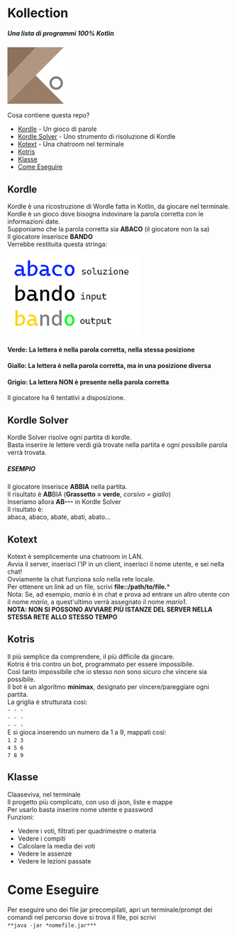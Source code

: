# Kollection
##### Una lista di programmi 100% Kotlin
![](/logo.png)

Cosa contiene questa repo?
- [Kordle](#kordle) - Un gioco di parole
- [Kordle Solver](#kordle-solver) - Uno strumento di risoluzione di Kordle
- [Kotext](#kotext) - Una chatroom nel terminale
- [Kotris](#kotris)
- [Klasse](#klasse)
- [Come Eseguire](#come-eseguire)

## Kordle
Kordle è una ricostruzione di Wordle fatta in Kotlin, da giocare nel terminale.
Kordle è un gioco dove bisogna indovinare la parola corretta con le informazioni date.  
Supponiamo che la parola corretta sia **ABACO** (il giocatore non la sa)  
Il giocatore inserisce **BANDO**  
Verrebbe restituita questa stringa:  

![](/kordle-example.png)
#### Verde: La lettera è nella parola corretta, nella stessa posizione
#### Giallo: La lettera è nella parola corretta, ma in una posizione diversa
#### Grigio: La lettera NON è presente nella parola corretta  
Il giocatore ha 6 tentativi a disposizione.
  
## Kordle Solver
Kordle Solver risolve ogni partita di kordle.  
Basta inserire le lettere verdi già trovate nella partita e ogni possibile parola verrà trovata.  
##### ESEMPIO  
Il giocatore inserisce **ABBIA** nella partita.  
Il risultato è **AB**BI*A* (**Grassetto = verde**, *corsivo = giallo*)  
Inseriamo allora **AB---** in Kordle Solver  
Il risultato è:  
abaca, abaco, abate, abati, abato...  
  
## Kotext  
Kotext è semplicemente una chatroom in LAN.  
Avvia il server, inserisci l'IP in un client, inserisci il nome utente, e sei nella chat!  
Ovviamente la chat funziona solo nella rete locale.  
Per ottenere un link ad un file, scrivi **file::/path/to/file.***  
Nota: Se, ad esempio, *mario* è in chat e prova ad entrare un altro utente con il nome *mario*, a quest'ultimo verrà assegnato il nome *mario1*.  
**NOTA: NON SI POSSONO AVVIARE PIÙ ISTANZE DEL SERVER NELLA STESSA RETE ALLO STESSO TEMPO**

## Kotris  
Il più semplice da comprendere, il più difficile da giocare.  
Kotris è tris contro un bot, programmato per essere impossibile.  
Così tanto impossibile che io stesso non sono sicuro che vincere sia possibile.  
Il bot è un algoritmo **minimax**, designato per vincere/pareggiare ogni partita.  
La griglia è strutturata così:  
``- - -``  
``- - -``  
``- - -``  
E si gioca inserendo un numero da 1 a 9, mappati così:  
``1 2 3``  
``4 5 6``  
``7 8 9``  

## Klasse
Claaseviva, nel terminale  
Il progetto più complicato, con uso di json, liste e mappe  
Per usarlo basta inserire nome utente e password  
Funzioni:  
- Vedere i voti, filtrati per quadrimestre o materia  
- Vedere i compiti  
- Calcolare la media dei voti  
- Vedere le assenze  
- Vedere le lezioni passate  

# Come Eseguire  
Per eseguire uno dei file jar precompilati, apri un terminale/prompt dei comandi nel percorso dove si trova il file, poi scrivi  
`**java -jar *nomefile.jar***`
